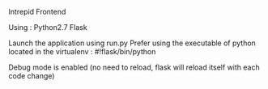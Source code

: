 Intrepid Frontend

Using :
	Python2.7
	Flask

Launch the application using run.py
Prefer using the executable of python located in the virtualenv :
#!flask/bin/python

Debug mode is enabled (no need to reload, flask will reload itself with each code change)